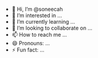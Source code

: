 - 👋 Hi, I’m @soneecah
- 👀 I’m interested in ...
- 🌱 I’m currently learning ...
- 💞️ I’m looking to collaborate on ...
- 📫 How to reach me ...
- 😄 Pronouns: ...
- ⚡ Fun fact: ...

<!---
soneecah/soneecah is a ✨ special ✨ repository because its `README.md` (this file) appears on your GitHub profile.
You can click the Preview link to take a look at your changes.
--->
